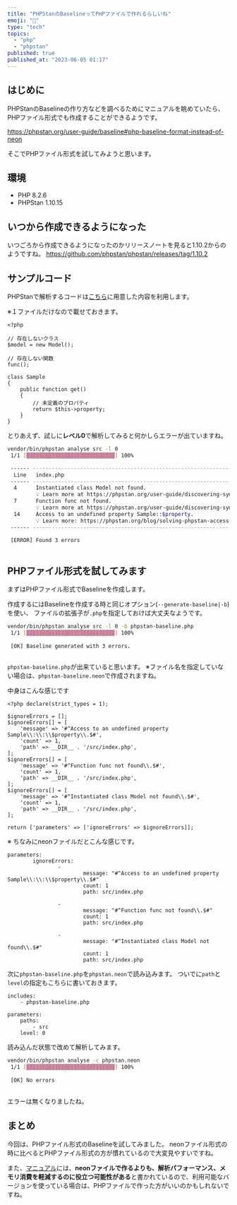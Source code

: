 ```yaml
---
title: "PHPStanのBaselineってPHPファイルで作れるらしいね"
emoji: "👋"
type: "tech"
topics:
  - "php"
  - "phpstan"
published: true
published_at: "2023-06-05 01:17"
---
```


## はじめに

PHPStanのBaselineの作り方などを調べるためにマニュアルを眺めていたら、PHPファイル形式でも作成することができるようです。

https://phpstan.org/user-guide/baseline#php-baseline-format-instead-of-neon

そこでPHPファイル形式を試してみようと思います。

## 環境

- PHP 8.2.6
- PHPStan 1.10.15

## いつから作成できるようになった

いつごろから作成できるようになったのかリリースノートを見ると1.10.2からのようですね。
https://github.com/phpstan/phpstan/releases/tag/1.10.2

## サンプルコード

PHPStanで解析するコードは[こちら](https://github.com/naopusyu/phpstan-baseline-php-format)に用意した内容を利用します。

※１ファイルだけなので載せておきます。

```php:src/index.php
<?php

// 存在しないクラス
$model = new Model();

// 存在しない関数
func();

class Sample
{
    public function get()
    {
        // 未定義のプロパティ
        return $this->property;
    }
}
```

とりあえず、試しに**レベル0**で解析してみると何かしらエラーが出ていますね。

```bash
vendor/bin/phpstan analyse src -l 0 
 1/1 [▓▓▓▓▓▓▓▓▓▓▓▓▓▓▓▓▓▓▓▓▓▓▓▓▓▓▓▓] 100%

 ------ -------------------------------------------------------------------------------------- 
  Line   index.php
 ------ -------------------------------------------------------------------------------------- 
  4      Instantiated class Model not found.
         💡 Learn more at https://phpstan.org/user-guide/discovering-symbols
  7      Function func not found.
         💡 Learn more at https://phpstan.org/user-guide/discovering-symbols
  14     Access to an undefined property Sample::$property.
         💡 Learn more: https://phpstan.org/blog/solving-phpstan-access-to-undefined-property
 ------ -------------------------------------------------------------------------------------- 
                                           
 [ERROR] Found 3 errors
 
```

## PHPファイル形式を試してみます

まずはPHPファイル形式でBaselineを作成します。

作成するにはBaselineを作成する時と同じオプション(`--generate-baseline|-b`)を使い、
ファイルの拡張子が`.php`を指定しておけば大丈夫なようです。

```bash
vendor/bin/phpstan analyse src -l 0 -b phpstan-baseline.php
 1/1 [▓▓▓▓▓▓▓▓▓▓▓▓▓▓▓▓▓▓▓▓▓▓▓▓▓▓▓▓] 100%
 
 [OK] Baseline generated with 3 errors.
 
```

`phpstan-baseline.php`が出来ていると思います。
※ファイル名を指定していない場合は、`phpstan-baseline.neon`で作成されますね。

中身はこんな感じです

```php:phpstan-baseline.php
<?php declare(strict_types = 1);

$ignoreErrors = [];
$ignoreErrors[] = [
	'message' => '#^Access to an undefined property Sample\\:\\:\\$property\\.$#',
	'count' => 1,
	'path' => __DIR__ . '/src/index.php',
];
$ignoreErrors[] = [
	'message' => '#^Function func not found\\.$#',
	'count' => 1,
	'path' => __DIR__ . '/src/index.php',
];
$ignoreErrors[] = [
	'message' => '#^Instantiated class Model not found\\.$#',
	'count' => 1,
	'path' => __DIR__ . '/src/index.php',
];

return ['parameters' => ['ignoreErrors' => $ignoreErrors]];

```

※ ちなみにneonファイルだとこんな感じです。

```neon:phpstan-baseline.neon
parameters:
        ignoreErrors:
                -
                        message: "#^Access to an undefined property Sample\\:\\:\\$property\\.$#"
                        count: 1
                        path: src/index.php

                -
                        message: "#^Function func not found\\.$#"
                        count: 1
                        path: src/index.php

                -
                        message: "#^Instantiated class Model not found\\.$#"
                        count: 1
                        path: src/index.php
```

次に`phpstan-baseline.php`を`phpstan.neon`で読み込みます。
ついでに`path`と`level`の指定もこちらに書いておきます。

```neon:phpstan.neon
includes:
    - phpstan-baseline.php

parameters:
    paths:
        - src
    level: 0
```

読み込んだ状態で改めて解析してみます。

```bash
vendor/bin/phpstan analyse -c phpstan.neon
 1/1 [▓▓▓▓▓▓▓▓▓▓▓▓▓▓▓▓▓▓▓▓▓▓▓▓▓▓▓▓] 100%
 
 [OK] No errors
 
```

エラーは無くなりましたね。

## まとめ

今回は、PHPファイル形式のBaselineを試してみました。
neonファイル形式の時に比べるとPHPファイル形式の方が慣れているので大変見やすいですね。

また、[マニュアル](https://phpstan.org/user-guide/baseline#php-baseline-format-instead-of-neon)には、**neonファイルで作るよりも、解析パフォーマンス、メモリ消費を軽減するのに役立つ可能性がある**と書かれているので、利用可能なバージョンを使っている場合は、PHPファイルで作った方がいいのかもしれないですね。
